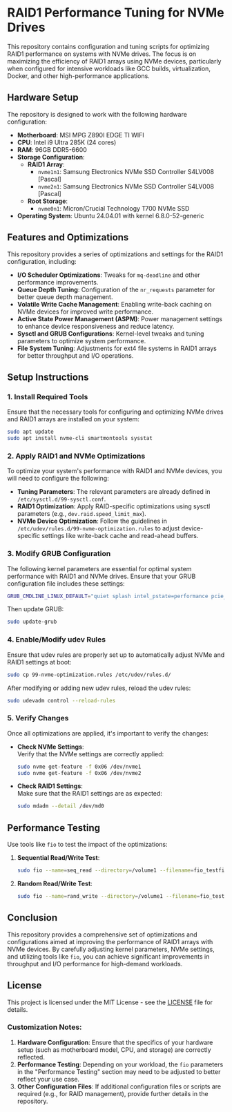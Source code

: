 # RAID1 Performance Tuning for NVMe Drives

This repository contains configuration and tuning scripts for optimizing RAID1 performance on systems with NVMe drives. The focus is on maximizing the efficiency of RAID1 arrays using NVMe devices, particularly when configured for intensive workloads like GCC builds, virtualization, Docker, and other high-performance applications.

## Hardware Setup

The repository is designed to work with the following hardware configuration:

- **Motherboard**: MSI MPG Z890I EDGE TI WIFI
- **CPU**: Intel i9 Ultra 285K (24 cores)
- **RAM**: 96GB DDR5-6600
- **Storage Configuration**:
  - **RAID1 Array**:  
    - `nvme1n1`: Samsung Electronics NVMe SSD Controller S4LV008 [Pascal]  
    - `nvme2n1`: Samsung Electronics NVMe SSD Controller S4LV008 [Pascal]  
  - **Root Storage**:  
    - `nvme0n1`: Micron/Crucial Technology T700 NVMe SSD
- **Operating System**: Ubuntu 24.04.01 with kernel 6.8.0-52-generic

## Features and Optimizations

This repository provides a series of optimizations and settings for the RAID1 configuration, including:

- **I/O Scheduler Optimizations**: Tweaks for `mq-deadline` and other performance improvements.
- **Queue Depth Tuning**: Configuration of the `nr_requests` parameter for better queue depth management.
- **Volatile Write Cache Management**: Enabling write-back caching on NVMe devices for improved write performance.
- **Active State Power Management (ASPM)**: Power management settings to enhance device responsiveness and reduce latency.
- **Sysctl and GRUB Configurations**: Kernel-level tweaks and tuning parameters to optimize system performance.
- **File System Tuning**: Adjustments for ext4 file systems in RAID1 arrays for better throughput and I/O operations.

## Setup Instructions

### 1. Install Required Tools
Ensure that the necessary tools for configuring and optimizing NVMe drives and RAID1 arrays are installed on your system:

```bash
sudo apt update
sudo apt install nvme-cli smartmontools sysstat
```

### 2. Apply RAID1 and NVMe Optimizations

To optimize your system's performance with RAID1 and NVMe devices, you will need to configure the following:

- **Tuning Parameters**: The relevant parameters are already defined in `/etc/sysctl.d/99-sysctl.conf`.
- **RAID1 Optimization**: Apply RAID-specific optimizations using sysctl parameters (e.g., `dev.raid.speed_limit_max`).
- **NVMe Device Optimization**: Follow the guidelines in `/etc/udev/rules.d/99-nvme-optimization.rules` to adjust device-specific settings like write-back cache and read-ahead buffers.

### 3. Modify GRUB Configuration

The following kernel parameters are essential for optimal system performance with RAID1 and NVMe drives. Ensure that your GRUB configuration file includes these settings:

```bash
GRUB_CMDLINE_LINUX_DEFAULT="quiet splash intel_pstate=performance pcie_aspm=force"
```

Then update GRUB:

```bash
sudo update-grub
```

### 4. Enable/Modify udev Rules

Ensure that udev rules are properly set up to automatically adjust NVMe and RAID1 settings at boot:

```bash
sudo cp 99-nvme-optimization.rules /etc/udev/rules.d/
```

After modifying or adding new udev rules, reload the udev rules:

```bash
sudo udevadm control --reload-rules
```

### 5. Verify Changes

Once all optimizations are applied, it's important to verify the changes:

- **Check NVMe Settings**:  
  Verify that the NVMe settings are correctly applied:
  ```bash
  sudo nvme get-feature -f 0x06 /dev/nvme1
  sudo nvme get-feature -f 0x06 /dev/nvme2
  ```

- **Check RAID1 Settings**:  
  Make sure that the RAID1 settings are as expected:
  ```bash
  sudo mdadm --detail /dev/md0
  ```

## Performance Testing

Use tools like `fio` to test the impact of the optimizations:

1. **Sequential Read/Write Test**:
   ```bash
   sudo fio --name=seq_read --directory=/volume1 --filename=fio_testfile --rw=read --bs=1M --size=4G --numjobs=4 --iodepth=32 --runtime=60 --group_reporting
   ```

2. **Random Read/Write Test**:
   ```bash
   sudo fio --name=rand_write --directory=/volume1 --filename=fio_testfile --rw=randwrite --bs=4K --size=4G --numjobs=4 --iodepth=32 --runtime=60 --group_reporting
   ```

## Conclusion

This repository provides a comprehensive set of optimizations and configurations aimed at improving the performance of RAID1 arrays with NVMe devices. By carefully adjusting kernel parameters, NVMe settings, and utilizing tools like `fio`, you can achieve significant improvements in throughput and I/O performance for high-demand workloads.

## License

This project is licensed under the MIT License - see the [LICENSE](LICENSE) file for details.


### Customization Notes:

1. **Hardware Configuration**: Ensure that the specifics of your hardware setup (such as motherboard model, CPU, and storage) are correctly reflected.
2. **Performance Testing**: Depending on your workload, the `fio` parameters in the "Performance Testing" section may need to be adjusted to better reflect your use case.
3. **Other Configuration Files**: If additional configuration files or scripts are required (e.g., for RAID management), provide further details in the repository.
